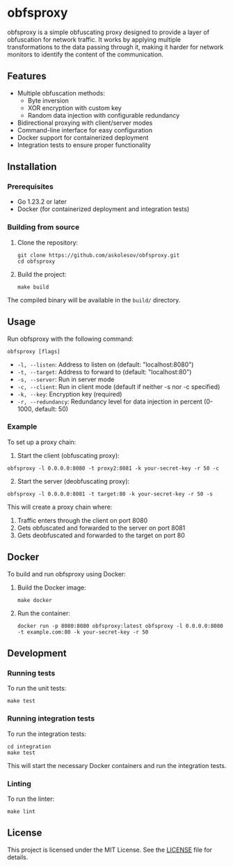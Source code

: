 # obfsproxy

obfsproxy is a simple obfuscating proxy designed to provide a layer of obfuscation for network traffic. It works by applying multiple transformations to the data passing through it, making it harder for network monitors to identify the content of the communication.

## Features

- Multiple obfuscation methods:
  - Byte inversion
  - XOR encryption with custom key
  - Random data injection with configurable redundancy
- Bidirectional proxying with client/server modes
- Command-line interface for easy configuration
- Docker support for containerized deployment
- Integration tests to ensure proper functionality

## Installation

### Prerequisites

- Go 1.23.2 or later
- Docker (for containerized deployment and integration tests)

### Building from source

1. Clone the repository:
   ```
   git clone https://github.com/askolesov/obfsproxy.git
   cd obfsproxy
   ```

2. Build the project:
   ```
   make build
   ```

The compiled binary will be available in the `build/` directory.

## Usage

Run obfsproxy with the following command:

```
obfsproxy [flags]
```

- `-l, --listen`: Address to listen on (default: "localhost:8080")
- `-t, --target`: Address to forward to (default: "localhost:80")
- `-s, --server`: Run in server mode
- `-c, --client`: Run in client mode (default if neither -s nor -c specified)
- `-k, --key`: Encryption key (required)
- `-r, --redundancy`: Redundancy level for data injection in percent (0-1000, default: 50)

### Example

To set up a proxy chain:

1. Start the client (obfuscating proxy):
```
obfsproxy -l 0.0.0.0:8080 -t proxy2:8081 -k your-secret-key -r 50 -c
```

2. Start the server (deobfuscating proxy):
```
obfsproxy -l 0.0.0.0:8081 -t target:80 -k your-secret-key -r 50 -s
```

This will create a proxy chain where:
1. Traffic enters through the client on port 8080
2. Gets obfuscated and forwarded to the server on port 8081
3. Gets deobfuscated and forwarded to the target on port 80

## Docker

To build and run obfsproxy using Docker:

1. Build the Docker image:
   ```
   make docker
   ```

2. Run the container:
   ```
   docker run -p 8080:8080 obfsproxy:latest obfsproxy -l 0.0.0.0:8080 -t example.com:80 -k your-secret-key -r 50
   ```

## Development

### Running tests

To run the unit tests:

```
make test
```

### Running integration tests

To run the integration tests:

```
cd integration
make test
```

This will start the necessary Docker containers and run the integration tests.

### Linting

To run the linter:

```
make lint
```

## License

This project is licensed under the MIT License. See the [LICENSE](LICENSE) file for details.
